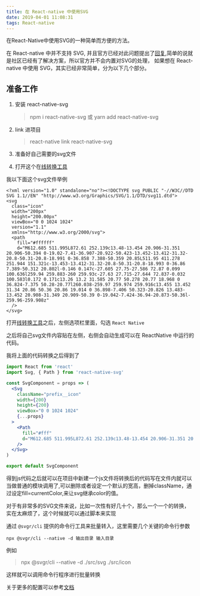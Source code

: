 ```yaml
---
title: 在 React-native 中使用SVG
date: 2019-04-01 11:08:31
tags: React-native
---
```

在React-Native中使用SVG的一种简单而方便的方法。
<!-- more -->

在 React-native 中并不支持 SVG, 并且官方已经对此问题提出了[回复](https://github.com/react-native-community/discussions-and-proposals/issues/104),简单的说就是社区已经有了解决方案，所以官方并不会内置对SVG的处理，
如果想在 React-native 中使用 SVG，其实已经非常简单，分为以下几个部分。

## 准备工作
1.  安装 react-native-svg 

    > npm i react-native-svg
    或
    yarn add react-native-svg


2.  link 进项目
    > react-native link react-native-svg

3.  准备好自己需要的svg文件
4.  打开这个在[线转换工具](https://www.smooth-code.com/open-source/svgr/playground/)



我以下面这个svg文件举例

```xhtml
<?xml version="1.0" standalone="no"?><!DOCTYPE svg PUBLIC "-//W3C//DTD SVG 1.1//EN" "http://www.w3.org/Graphics/SVG/1.1/DTD/svg11.dtd">
<svg
  class="icon"
  width="200px"
  height="200.00px"
  viewBox="0 0 1024 1024"
  version="1.1"
  xmlns="http://www.w3.org/2000/svg">
  <path
    fill="#ffffff"
    d="M612.685 511.995L872.61 252.139c13.48-13.454 20.906-31.351 20.906-50.394 0-19.02-7.41-36.907-20.922-50.423-13.452-13.412-31.32-20.8-50.31-20.8-18.991 0-36.858 7.388-50.359 20.85L511.95 411.278 251.944 151.321c-13.453-13.412-31.32-20.8-50.31-20.8-18.993 0-36.86 7.389-50.312 20.802l-0.146 0.147c-27.605 27.75-27.586 72.87 0.099 100.636l259.94 259.883-260 259.93c-27.63 27.715-27.644 72.837-0.032 100.583l0.172 0.171c13.26 13.2 31.585 20.77 50.278 20.77 18.968 0 36.824-7.375 50.28-20.77l260.038-259.97 259.974 259.916c13.455 13.452 31.34 20.86 50.36 20.86 19.014 0 36.898-7.406 50.323-20.826 13.483-13.452 20.908-31.349 20.909-50.39 0-19.042-7.424-36.94-20.873-50.36l-259.96-259.908z" 
  />
</svg>

```

打开[线转换工具](https://www.smooth-code.com/open-source/svgr/playground/)之后，左侧选项栏里面，勾选 `React Native`

之后将自己svg文件内容贴在左侧，右侧会自动生成可以在 ReactNative 中运行的代码。


我将上面的代码转换之后得到了

```jsx
import React from 'react'
import Svg, { Path } from 'react-native-svg'

const SvgComponent = props => (
  <Svg
    className="prefix__icon"
    width={200}
    height={200}
    viewBox="0 0 1024 1024"
    {...props}
  >
    <Path
      fill="#fff"
      d="M612.685 511.995L872.61 252.139c13.48-13.454 20.906-31.351 20.906-50.394 0-19.02-7.41-36.907-20.922-50.423-13.452-13.412-31.32-20.8-50.31-20.8-18.991 0-36.858 7.388-50.359 20.85L511.95 411.278 251.944 151.321c-13.453-13.412-31.32-20.8-50.31-20.8-18.993 0-36.86 7.389-50.312 20.802l-.146.147c-27.605 27.75-27.586 72.87.099 100.636l259.94 259.883-260 259.93c-27.63 27.715-27.644 72.837-.032 100.583l.172.171c13.26 13.2 31.585 20.77 50.278 20.77 18.968 0 36.824-7.375 50.28-20.77l260.038-259.97 259.974 259.916c13.455 13.452 31.34 20.86 50.36 20.86 19.014 0 36.898-7.406 50.323-20.826 13.483-13.452 20.908-31.349 20.909-50.39 0-19.042-7.424-36.94-20.873-50.36l-259.96-259.908z"
    />
  </Svg>
)

export default SvgComponent
```

得到js代码之后就可以在项目中新建一个js文件将转换后的代码写在文件内就可以当做普通的模块调用了,可以删除或者设定一个默认的宽高，删掉className，通过设定fill=currentColor,来让svg继承color的值。


对于有非常多的SVG文件来说，比如一次性有好几十个，那么一个一个的转换，实在太麻烦了，这个时候就可以通过脚本来实现

通过 `@svgr/cli` 提供的命令行工具来批量转入，这里需要几个关键的命令行参数


```
npx @svgr/cli --native -d 输出目录 输入目录

```

例如

> npx @svgr/cli --native -d ./src/svg ./src/icon

这样就可以调用命令行程序进行批量转换

关于更多的配置可以参考[文档](https://www.smooth-code.com/open-source/svgr/docs/getting-started/)
